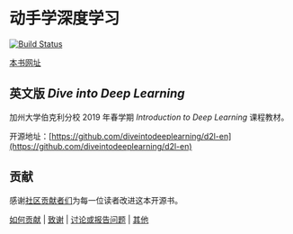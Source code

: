 # 动手学深度学习

[![Build Status](http://ci.diveintodeeplearning.org/job/zh/job/master/badge/icon)](http://ci.diveintodeeplearning.org/job/zh/job/master/)  

[本书网址](https://zh.diveintodeeplearning.org/)
 

## 英文版 *Dive into Deep Learning*

加州大学伯克利分校 2019 年春学期 *Introduction to Deep Learning* 课程教材。

开源地址：[https://github.com/diveintodeeplearning/d2l-en](https://github.com/diveintodeeplearning/d2l-en)


## 贡献

感谢[社区贡献者们](https://github.com/diveintodeeplearning/d2l-zh/graphs/contributors)为每一位读者改进这本开源书。

[如何贡献](https://zh.diveintodeeplearning.org/chapter_appendix/how-to-contribute.html) | [致谢](https://zh.diveintodeeplearning.org/chapter_introduction/preface.html#%E8%87%B4%E8%B0%A2) | [讨论或报告问题](https://discuss.gluon.ai) | [其他](INFO.md)

